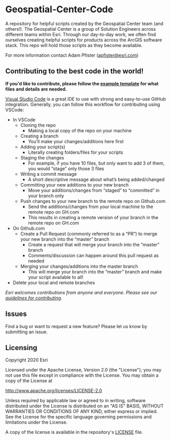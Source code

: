 # Geospatial-Center-Code

A repository for helpful scripts created by the Geospatial Center team (and others!). The Geospatial Center is a group of Solution Engineers across different teams within Esri. Through our day-to-day work, we often find ourselves creating helpful scripts for products across the ArcGIS software stack. This repo will hold those scripts as they become available.

For more information contact Adam Pfister ([apfister@esri.com](apfister@esri.com))

## Contributing to the best code in the world!

**If you'd like to contribute, please follow the [example template](https://github.com/Esri/Geospatial-Center-Code/issues/2) for what files and details are needed.**

[Visual Studio Code](https://code.visualstudio.com/) is a great IDE to use with strong and easy-to-use GitHub integration. Generally, you can follow this workflow for contributing using VSCode:

- In VSCode
  - Cloning the repo
    - Making a local copy of the repo on your machine
  - Creating a branch
    - You’ll make your changes/additions here first
  - Adding your script(s)
    - Literally creating folders/files for your scripts
  - Staging the changes
    - For example, if you have 10 files, but only want to add 3 of them, you would “stage” only those 3 files
  - Writing a commit message
    - A short descriptive message about what’s being added/changed
  - Committing your new additions to your new branch
    - Move your additions/changes from “staged” to “committed” in your branch only
  - Push changes to your new branch to the remote repo on Github.com
    - Send the additions/changes from your local machine to the remote repo on GH.com
    - This results in creating a remote version of your branch in the remote repo on GH.com
- On Github.com
  - Create a Pull Request (commonly referred to as a “PR”) to merge your new branch into the “master” branch
    - Create a request that will merge your branch into the “master” branch
    - Comments/discussion can happen around this pull request as needed
  - Merging your changes/additions into the master branch
    - This will merge your branch into the “master” branch and make your script available to all!
- Delete your local and remote branches

_Esri welcomes contributions from anyone and everyone. Please see our [guidelines for contributing](https://github.com/esri/contributing)._

## Issues

Find a bug or want to request a new feature? Please let us know by submitting an issue.

## Licensing

Copyright 2020 Esri

Licensed under the Apache License, Version 2.0 (the "License");
you may not use this file except in compliance with the License.
You may obtain a copy of the License at

http://www.apache.org/licenses/LICENSE-2.0

Unless required by applicable law or agreed to in writing, software
distributed under the License is distributed on an "AS IS" BASIS,
WITHOUT WARRANTIES OR CONDITIONS OF ANY KIND, either express or implied.
See the License for the specific language governing permissions and
limitations under the License.

A copy of the license is available in the repository's [LICENSE](LICENSE.txt) file.
